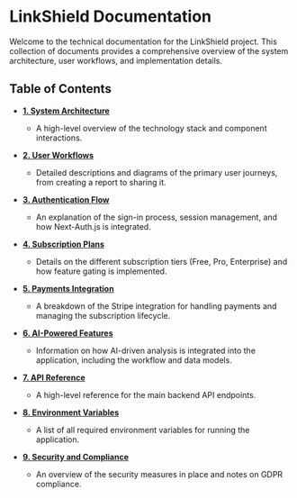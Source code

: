 # LinkShield Documentation

Welcome to the technical documentation for the LinkShield project. This collection of documents provides a comprehensive overview of the system architecture, user workflows, and implementation details.

## Table of Contents

- [**1. System Architecture**](./architecture.md)
  - A high-level overview of the technology stack and component interactions.

- [**2. User Workflows**](./user_workflows.md)
  - Detailed descriptions and diagrams of the primary user journeys, from creating a report to sharing it.

- [**3. Authentication Flow**](./auth_flow.md)
  - An explanation of the sign-in process, session management, and how Next-Auth.js is integrated.

- [**4. Subscription Plans**](./subscriptions_plans.md)
  - Details on the different subscription tiers (Free, Pro, Enterprise) and how feature gating is implemented.

- [**5. Payments Integration**](./payments_integration.md)
  - A breakdown of the Stripe integration for handling payments and managing the subscription lifecycle.

- [**6. AI-Powered Features**](./ai_features.md)
  - Information on how AI-driven analysis is integrated into the application, including the workflow and data models.

- [**7. API Reference**](./api_reference.md)
  - A high-level reference for the main backend API endpoints.

- [**8. Environment Variables**](./env_variables.md)
  - A list of all required environment variables for running the application.

- [**9. Security and Compliance**](./compliance_security.md)
  - An overview of the security measures in place and notes on GDPR compliance.
